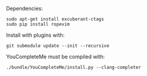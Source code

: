 Dependencies:
```
sudo apt-get install excuberant-ctags
sudo pip install ropevim
```

Install with plugins with:
```
git submodule update --init --recursive
```

YouCompleteMe must be compiled with:
```
./bundle/YouCompleteMe/install.py --clang-completer
```
